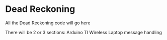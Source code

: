 Dead Reckoning
==============

All the Dead Reckoning code will go here

There will be 2 or 3 sections:
Arduino
TI Wireless
Laptop message handling
